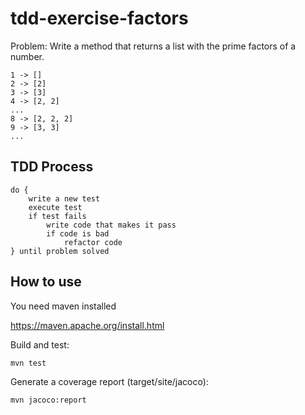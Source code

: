 # tdd-exercise-factors

Problem: Write a method that returns a list with the prime factors of a number.

```
1 -> []
2 -> [2]
3 -> [3]
4 -> [2, 2]
...
8 -> [2, 2, 2]
9 -> [3, 3]
...
```

## TDD Process

```
do {
    write a new test
    execute test
    if test fails
        write code that makes it pass
        if code is bad
            refactor code
} until problem solved
```

## How to use

You need maven installed

https://maven.apache.org/install.html

Build and test:

```
mvn test
```

Generate a coverage report (target/site/jacoco):

```
mvn jacoco:report
```
